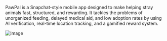 PawPal is a Snapchat-style mobile app designed to make helping stray animals fast,
structured, and rewarding. It tackles the problems of unorganized feeding, delayed
medical aid, and low adoption rates by using AI verification, real-time location
tracking, and a gamified reward system.

![image](https://github.com/user-attachments/assets/16843c3e-fc08-479a-8856-868bd42670cd)
